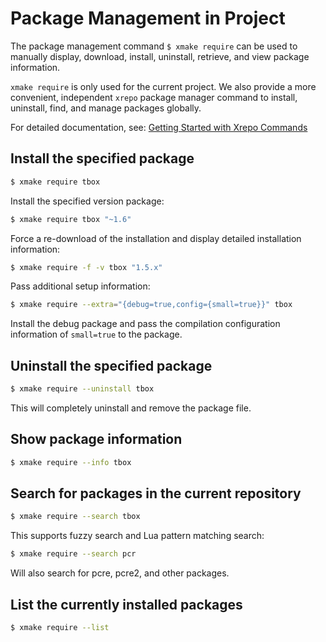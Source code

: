 # Package Management in Project

The package management command `$ xmake require` can be used to manually display, download, install, uninstall, retrieve, and view package information.

`xmake require` is only used for the current project. We also provide a more convenient, independent `xrepo` package manager command to install, uninstall, find, and manage packages globally.

For detailed documentation, see: [Getting Started with Xrepo Commands](/guide/package-management/xrepo-cli)

## Install the specified package

```sh
$ xmake require tbox
```

Install the specified version package:

```sh
$ xmake require tbox "~1.6"
```

Force a re-download of the installation and display detailed installation information:

```sh
$ xmake require -f -v tbox "1.5.x"
```

Pass additional setup information:

```sh
$ xmake require --extra="{debug=true,config={small=true}}" tbox
```

Install the debug package and pass the compilation configuration information of `small=true` to the package.

## Uninstall the specified package

```sh
$ xmake require --uninstall tbox
```

This will completely uninstall and remove the package file.

## Show package information

```sh
$ xmake require --info tbox
```

## Search for packages in the current repository

```sh
$ xmake require --search tbox
```

This supports fuzzy search and Lua pattern matching search:

```sh
$ xmake require --search pcr
```

Will also search for pcre, pcre2, and other packages.

## List the currently installed packages

```sh
$ xmake require --list
```


